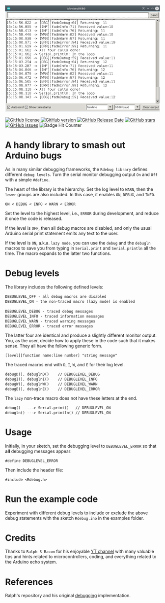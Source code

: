 ![serial-output](./images/serial-monitor.png)

[![GitHub license](https://img.shields.io/github/license/berrak/Rdebug.svg?logo=gnu&logoColor=ffffff)](https://github.com/berrak/Rdebug/blob/master/LICENSE)
[![GitHub version](https://img.shields.io/github/release/berrak/Rdebug.svg?logo=github&logoColor=ffffff)](https://github.com/berrak/Rdebug/releases/latest)
[![GitHub Release Date](https://img.shields.io/github/release-date/berrak/Rdebug.svg?logo=github&logoColor=ffffff)](https://github.com/berrak/Rdebug/releases/latest)
[![GitHub stars](https://img.shields.io/github/stars/berrak/Rdebug.svg?logo=github&logoColor=ffffff)](https://github.com/berrak/Rdebug/stargazers)
[![GitHub issues](https://img.shields.io/github/issues/berrak/Rdebug.svg?logo=github&logoColor=ffffff)](https://github.com/berrak/Rdebug/issues)
![Badge Hit Counter](https://visitor-badge.laobi.icu/badge?page_id=berrak_Rdebug)

# A handy library to smash out Arduino bugs

As in many similar debugging frameworks, the `Rdebug library` defines different `debug levels`. Turn the serial monitor debugging output `On` and `Off` with a simple `#define`.

The heart of the library is the hierarchy. Set the log level to `WARN`, then the `lower` groups are also included. In this case, it enables `ON`, `DEBUG`, and `INFO`.

```
ON < DEBUG < INFO < WARN < ERROR
```

Set the level to the highest level, i.e., `ERROR` during development, and reduce it once the code is released.

If the level is `OFF`, then all debug macros are disabled, and only the usual Arduino serial print statement emits any text to the user.

If the level is `ON`, a.k.a. `lazy mode`, you can use the `debug` and the `debugln` macros to save you from typing in `Serial.print` and `Serial.println` all the time. The macro expands to the latter two functions.

# Debug levels

The library includes the following defined levels:

```
DEBUGLEVEL_OFF - all debug macros are disabled
DEBUGLEVEL_ON - the non-traced macro (lazy mode) is enabled

DEBUGLEVEL_DEBUG - traced debug messages
DEBUGLEVEL_INFO - traced information messages
DEBUGLEVEL_WARN - traced warning messages
DEBUGLEVEL_ERROR - traced error messages
```

The latter four are identical and produce a slightly different monitor output. You, as the user, decide how to apply these in the code such that it makes sense. They all have the following generic form.

```
[level][function name:line number] "string message"
```
The traced macros end with `D`, `I`, `W`, and `E` for their log level.

```
debugD(), debuglnD()    // DEBUGLEVEL_DEBUG
debugI(), debuglnI()    // DEBUGLEVEL_INFO
debugW(), debuglnW()    // DEBUGLEVEL_WARN
debugE(), debuglnE()    // DEBUGLEVEL_ERROR
```

The `lazy` non-trace macro does not have these letters at the end.
```
debug()   ---> Serial.print()   // DEBUGLEVEL_ON
debugln() ---> Serial.println() // DEBUGLEVEL_ON
```

# Usage

Initially, in your sketch, set the debugging level to `DEBUGLEVEL_ERROR` so that **all** debugging messages appear:

```
#define DEBUGLEVEL_ERROR
```
Then include the header file:
```
#include <Rdebug.h>
```

# Run the example code
Experiment with different debug levels to include or exclude the above debug statements with the sketch `Rdebug.ino` in the examples folder.

# Credits
Thanks to `Ralph S Bacon` for his enjoyable [YT channel](https://www.youtube.com/@RalphBacon) with many valuable tips and hints related to microcontrollers, coding, and everything related to the Arduino echo system.

# References
Ralph's repository and his original [debugging](https://github.com/RalphBacon/224-Superior-Serial.print-statements) implementation.

